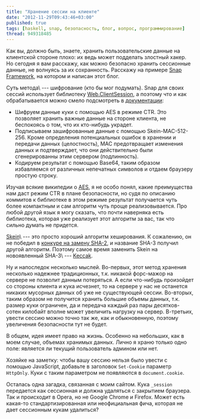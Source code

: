 ```yaml
---
title: "Хранение сессии на клиенте"
date: "2012-11-29T09:43:46+03:00"
published: true
tags: [haskell, snap, безопасность, блог, вопрос, программирование]
thread: 949318485
---
```


Как вы, должно быть, знаете, хранить пользовательские данные на клиентской стороне плохо: их ведь может подделать
злостный хакер. Но сегодня я вам расскажу, как можно безопасно хранить сессионные данные, не волнуясь за их сохранность.
Расскажу на примере [Snap Framework](http://snapframework.com/), на котором и написан этот блог.

Суть метода\ --- шифрование (кто бы мог подумать). Snap для своих сессий использует библиотеку
[Web.ClientSession](https://github.com/yesodweb/clientsession), а поэтому что и как обрабатывается можно смело
подсмотреть в [документации](http://hackage.haskell.org/package/clientsession):

* Шифруем данные куки с помощью AES в режиме CTR. Это позволяет хранить важные данные на стороне клиента, не беспокоясь
  о том, что их кто-нибудь украдет.
* Подписываем зашифрованные данные с помощью Skein-MAC-512-256. Кроме определения потенциальных ошибок в хранении и
  передачи данных (целостность), MAC предотвращает изменения данных и подтверждает, что они действительно были
  сгенерированны этим сервером (подлинность).
* Кодируем результат с помощью Base64, таким образом избавляемся от различных непечатных символов и отдаем браузеру
  простую строку.

Изучая всякие википедии о [AES](http://en.wikipedia.org/wiki/Advanced_Encryption_Standard), я не особо понял, какие
преимущества нам даст режим CTR в плане безопасности, но судя по описанию коммитов к библиотеке в этом режиме результат
получается чуть более компактным и сам алгоритм чуть проще реализовывается. Про любой другой язык я могу сказать, что
почти наверняка есть библиотека, которая уже реализует этот алгоритм за вас, так что сильно думать не придется.

[Skein](http://en.wikipedia.org/wiki/Skein_(hash_function))\ --- это просто хороший алгоритм хеширования. К сожалению, он
не победил в [конкуре на замену SHA-2](http://en.wikipedia.org/wiki/NIST_hash_function_competition), и название SHA-3
получил другой алгоритм. Поэтому самое время заменить Skein на новоявленный SHA-3\ ---
[Keccak](http://en.wikipedia.org/wiki/SHA-3).

Ну и напоследок несколько мыслей. Во-первых, этот метод хранения несколько надежнее традиционных, т.к. никакой
форс-мажор на сервере не позволит данным потеряться. А если что-нибудь произойдет со стороны клиента и кука исчезнет,
то на сервере у нас не останется никаких мусорных данных об уже не существующей сессии. Во-вторых, таким образом
не получится хранить большие объемы данных, т.к. размер куки ограничен, да и передача каждый раз пары десятков-сотен
килобайт вполне может увеличить нагрузку на сервер. В-третьих, увести сессию можно точно так же, как и обыкновенную,
поэтому увеличения безопасности тут не будет.

В общем, идея имеет право на жизнь. Особенно на небольших, как в моем случае, объемах хранимых данных. Лично я храню
только одно поле: является ли текущий пользователь админом или нет.

Хозяйке на заметку: чтобы вашу сессию нельзя было увести с помощью JavaScript, добавьте в заголовок `Set-Cookie`
параметр `HttpOnly`. Куки с таким параметром не появляются в `document.cookie`.

Осталась одна загадка, связанная с моим сайтом. Кука `_session` передается как сессионная и должна удаляться
с закрытием браузера. Так и происходит в Opera, но не Google Chrome и Firefox. Может есть какая-то стандартизированная
или неофициальная фича, которая не дает сессионным кукам удалиться?
